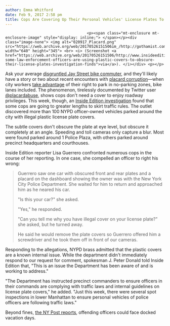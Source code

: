 ```yaml
---
author: Emma Whitford
date: Feb 9, 2017 2:58 pm
title: Cops Are Covering Up Their Personal Vehicles' License Plates To Avoid Tickets
---
```


	
										<p><span class="mt-enclosure mt-enclosure-image" style="display: inline;"> </span></p><div class="image-none"> <img alt="020917_Placard.png" src="https://web.archive.org/web/20170526151506im_/http://gothamist.com/attachments/nyc_ewhitford/020917_Placard.png" width="640" height="345"> <br> <i> (Screenshot <a href="https://web.archive.org/web/20170526151506/http://www.insideedition.com/headlines/21534-some-law-enforcement-officers-are-using-plastic-covers-to-obscure-their-license-plates-investigation-finds">via</a>). </i></div> <p></p>

<p>Ask your average <a href="https://web.archive.org/web/20170526151506/http://gothamist.com/2016/03/16/bike_lanes_brooklyn.php">disgruntled Jay Street bike commuter</a>, and they&apos;ll likely have a story or two about recent encounters with <a href="https://web.archive.org/web/20170526151506/https://twitter.com/placardabuse">placard corruption</a>&#x2014;when city workers <a href="https://web.archive.org/web/20170526151506/https://twitter.com/BrandonWC/status/709915597887381504">take advantage</a> of their right to park in no-parking zones, bike lanes included. The phenomenon, tirelessly documented by Twitter user <a href="https://web.archive.org/web/20170526151506/https://twitter.com/placardabuse">@placardabuse</a>, shows cops don&apos;t need a cover to enjoy roadway privileges. This week, though, an <a href="https://web.archive.org/web/20170526151506/http://www.insideedition.com/headlines/21534-some-law-enforcement-officers-are-using-plastic-covers-to-obscure-their-license-plates-investigation-finds">Inside Edition investigation</a> found that some cops are going to greater lengths to skirt traffic rules. The outlet discovered more than 100 NYPD officer-owned vehicles parked around the city with illegal plastic license plate covers. </p>

<p>The subtle covers don&apos;t obscure the plate at eye level, but obscure it completely at an angle. Speeding and toll cameras only capture a blur. Most were found parked around 1 Police Plaza, with others parked around precinct headquarters and courthouses.</p>

<p>Inside Edition reporter Lisa Guerrero confronted numerous cops in the course of her reporting. In one case, she compelled an officer to right his wrong: </p>

<blockquote>Guerrero saw one car with obscured front and rear plates and a placard on the dashboard showing the owner was with the New York City Police Department. She waited for him to return and approached him as he neared his car.

<p>&quot;Is this your car?&quot; she asked.</p>

<p>&quot;Yes,&quot; he responded.</p>

<p>&quot;Can you tell me why you have illegal cover on your license plate?&quot; she asked, but he turned away.</p>

<p>He said he would remove the plate covers so Guerrero offered him a screwdriver and he took them off in front of our cameras.</p></blockquote><p></p>

<p>Responding to the allegations, NYPD brass admitted that the plastic covers are a known internal issue. While the department didn&apos;t immediately respond to our request for comment, spokesman J. Peter Donald told Inside Edition that, &quot;This is an issue the Department has been aware of and is working to address.&quot; </p>

<p>&quot;The Department has instructed precinct commanders to ensure officers in their commands are complying with traffic laws and internal guidelines on license plate covers,&quot; he added. &quot;Just this week, there were several spot inspections in lower Manhattan to ensure personal vehicles of police officers are following traffic laws.&quot;</p>

<p>Beyond fines, <a href="https://web.archive.org/web/20170526151506/http://nypost.com/2017/02/09/nypd-cops-are-using-illegal-license-plate-covers-to-thwart-traffic-cameras/">the NY Post reports</a>, offending officers could face docked vacation days. </p>					
										
									
				